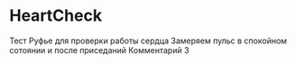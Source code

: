 # HeartCheck
Тест Руфье для проверки работы сердца
Замеряем пульс в спокойном сотоянии и после приседаний
Комментарий 3
